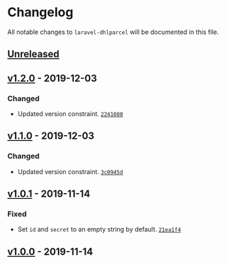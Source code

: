 # Changelog

All notable changes to `laravel-dhlparcel` will be documented in this file.

## [Unreleased]

## [v1.2.0] - 2019-12-03

### Changed
- Updated version constraint. [`2241080`](https://github.com/mvdnbrk/laravel-dhlparcel/commit/2241080405b1828b2766ceabe988cb62fa59460f)

## [v1.1.0] - 2019-12-03

### Changed
- Updated version constraint. [`3c0945d`](https://github.com/mvdnbrk/laravel-dhlparcel/commit/3c0945da3ea0480e679ab5305fff0ba8ca511300)

## [v1.0.1] - 2019-11-14

### Fixed
- Set `id` and `secret` to an empty string by default. [`21ea1f4`](https://github.com/mvdnbrk/laravel-dhlparcel/commit/21ea1f438895d976dbfbc374463ad6e52f086662)

## [v1.0.0] - 2019-11-14

[Unreleased]: https://github.com/mvdnbrk/laravel-dhlparcel/compare/v1.2.0...HEAD
[v1.2.0]: https://github.com/mvdnbrk/laravel-dhlparcel/compare/v1.1.0...v1.2.0
[v1.1.0]: https://github.com/mvdnbrk/laravel-dhlparcel/compare/v1.0.1...v1.1.0
[v1.0.1]: https://github.com/mvdnbrk/laravel-dhlparcel/compare/v1.0.0...v1.0.1
[v1.0.0]: https://github.com/mvdnbrk/laravel-dhlparcel/tree/v1.0.0
